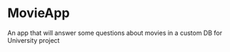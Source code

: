 # MovieApp
An app that will answer some questions about movies in a custom DB for University project 
